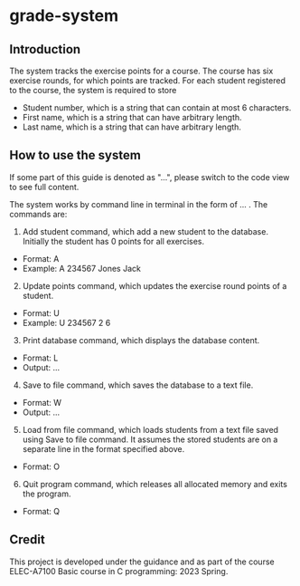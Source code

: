 # grade-system
## Introduction
The system tracks the exercise points for a course. The course has six exercise rounds, for which points are tracked. For each student registered to the course, the system is required to store 
- Student number, which is a string that can contain at most 6 characters.
- First name, which is a string that can have arbitrary length.
- Last name, which is a string that can have arbitrary length.

## How to use the system
If some part of this guide is denoted as "...", please switch to the code view to see full content.

The system works by command line in terminal in the form of <command> <argument-1> <argument-2> ... <new-line>. 
The commands are:
1. Add student command, which add a new student to the database. Initially the student has 0 points for all exercises.
- Format: A <student-number> <surname> <name>
- Example: A 234567 Jones Jack

2. Update points command, which updates the exercise round points of a student.
- Format: U <student-number> <round> <points>
- Example: U 234567 2 6

3. Print database command, which displays the database content.
- Format: L
- Output: <student-number> <surname> <name> <exercise-1> ... <exercise-6> <total-points>

4. Save to file command, which saves the database to a text file.
- Format: W <filename>
- Output: <student-number> <surname> <name> <exercise-1> ... <exercise-6> <total-points>

5. Load from file command, which loads students from a text file saved using Save to file command. It assumes the stored students are on a separate line in the format specified above.
- Format: O <filename>

6. Quit program command, which releases all allocated memory and exits the program.
- Format: Q

## Credit
This project is developed under the guidance and as part of the course ELEC-A7100 Basic course in C programming: 2023 Spring.

